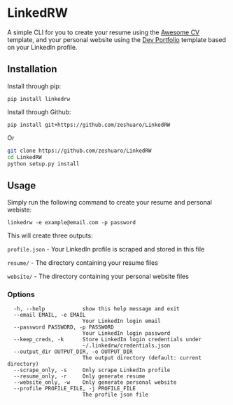 # LinkedRW

A simple CLI for you to create your resume using the [Awesome CV](https://github.com/posquit0/Awesome-CV) template, 
and your personal website using the [Dev Portfolio](https://github.com/RyanFitzgerald/devportfolio) template 
based on your LinkedIn profile.

## Installation

Install through pip:

`pip install linkedrw`

Install through Github:

`pip install git+https://github.com/zeshuaro/LinkedRW`

Or

```bash
git clone https://github.com/zeshuaro/LinkedRW
cd LinkedRW
python setup.py install
```

## Usage

Simply run the following command to create your resume and personal webiste:

```
linkedrw -e example@email.com -p password
```

This will create three outputs:

`profile.json` - Your LinkedIn profile is scraped and stored in this file

`resume/` - The directory containing your resume files

`website/` - The directory containing your personal website files


### Options

```
  -h, --help            show this help message and exit
  --email EMAIL, -e EMAIL
                        Your LinkedIn login email
  --password PASSWORD, -p PASSWORD
                        Your LinkedIn login password
  --keep_creds, -k      Store LinkedIn login credentials under
                        ~/.linkedrw/credentials.json
  --output_dir OUTPUT_DIR, -o OUTPUT_DIR
                        The output directory (default: current directory)
  --scrape_only, -s     Only scrape LinkedIn profile
  --resume_only, -r     Only generate resume
  --website_only, -w    Only generate personal website
  --profile PROFILE_FILE, -j PROFILE_FILE
                        The profile json file
```

